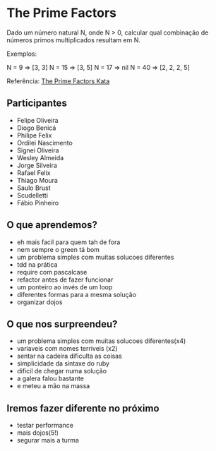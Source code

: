 The Prime Factors
=================

Dado um número natural N, onde N > 0, calcular qual combinação de números primos multiplicados resultam em N.

Exemplos:

  N =  9 => [3, 3]
  N = 15 => [3, 5]
  N = 17 => nil
  N = 40 => [2, 2, 2, 5]

Referência: [The Prime Factors Kata](http://butunclebob.com/ArticleS.UncleBob.ThePrimeFactorsKata)

Participantes
-------------

  * Felipe Oliveira
  * Diogo Benicá
  * Philipe Felix
  * Ordilei Nascimento
  * Signei Oliveira
  * Wesley Almeida
  * Jorge Silveira
  * Rafael Felix
  * Thiago Moura
  * Saulo Brust
  * Scudelletti
  * Fábio Pinheiro

O que aprendemos?
-----------------

  * eh mais facil para quem tah de fora
  * nem sempre o green tá bom
  * um problema simples com muitas solucoes diferentes
  * tdd na prática
  * require com pascalcase
  * refactor antes de fazer funcionar
  * um ponteiro ao invés de um loop
  * diferentes formas para a mesma solução
  * organizar dojos

O que nos surpreendeu?
----------------------

  * um problema simples com muitas solucoes diferentes(x4)
  * variaveis com nomes terriveis (x2)
  * sentar na cadeira dificulta as coisas
  * simplicidade da sintaxe do ruby
  * dificil de chegar numa solução
  * a galera falou bastante
  * e meteu a mão na massa

Iremos fazer diferente no próximo
---------------------------------

  * testar performance
  * mais dojos(5!)
  * segurar mais a turma
